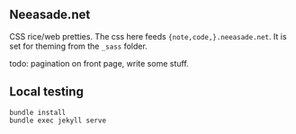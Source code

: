 
## Neeasade.net

CSS rice/web pretties. The css here feeds `{note,code,}.neeasade.net`. It is set for theming from the `_sass` folder.

todo: pagination on front page, write some stuff.

## Local testing

```
bundle install
bundle exec jekyll serve
```

